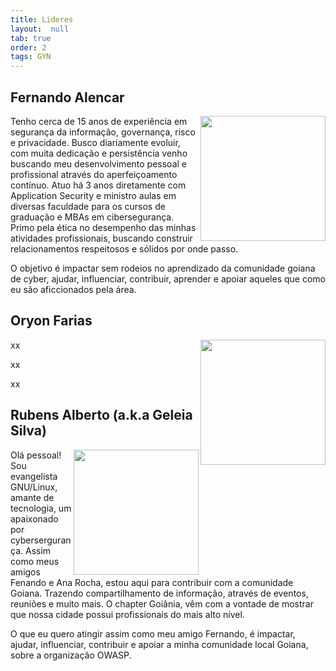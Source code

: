 ```yaml
---
title: Lideres
layout:  null
tab: true
order: 2
tags: GYN
---
```

## Fernando Alencar 
<div>
   <p>
      <a href="https://linkedin.com/in/vitorluigi"><img height="200cm" align="right" src="https://github.com/vitorluigi.png"></a>
   </p>
   <p> 
Tenho cerca de 15 anos de experiência em segurança da informação, governança, risco e privacidade. Busco diariamente evoluir, com muita dedicação e persistência venho buscando meu desenvolvimento pessoal e profissional através do aperfeiçoamento contínuo. Atuo há 3 anos diretamente com Application Security e ministro aulas em diversas faculdade para os cursos de graduação e MBAs em cibersegurança. Primo pela ética no desempenho das minhas atividades profissionais, buscando construir relacionamentos respeitosos e sólidos por onde passo.
   </p>
   <p>
      O objetivo é impactar sem rodeios no aprendizado da comunidade goiana de cyber, ajudar, influenciar, contribuir, aprender e apoiar aqueles que como eu são aficcionados pela área.
   </p>
</div>

## Oryon Farias
<div>
  <p>
      <a href="[https://www.linkedin.com/in/oryon-farias/]"><img height="200cm" align="right" src="https://github.com/oryonfarias.png"></a>
  </p>
  <p> 
xx
  </p>
  <p> 
xx
  </p>
  <p> 
xx
  </p>
</div>


## Rubens Alberto (a.k.a Geleia Silva) 
<div>

  <p>
    <a href="https://www.linkedin.com/in/rubensalbertosilva">
      <img height="200cm" align="right" src="https://user-images.githubusercontent.com/108578555/192782476-1792cbd5-946b-44d2-92ec-defbfe7a358a.png">
    </a>
  </p>
  <p> 
     Olá pessoal! Sou evangelista GNU/Linux, amante de tecnologia, um apaixonado por cybersergurança. Assim como meus amigos Fenando e Ana Rocha, estou aqui para contribuir com a comunidade Goiana. Trazendo compartilhamento de informação, através de eventos, reuniões e muito mais. O chapter Goiânia, vêm com a vontade de mostrar que nossa cidade possui profissionais do mais alto nível. 
  </p>
  <p> 
     O que eu quero atingir assim como meu amigo Fernando, é impactar, ajudar, influenciar, contribuir e apoiar a minha comunidade local Goiana, sobre a organização OWASP. 
  </p>
</div> 
